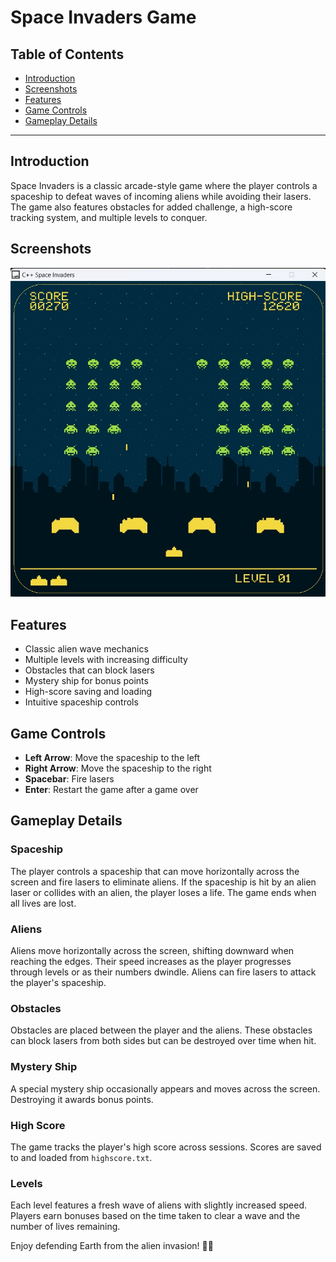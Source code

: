 # Space Invaders Game

## Table of Contents
- [Introduction](#introduction)
- [Screenshots](#screenshots)
- [Features](#features)
- [Game Controls](#game-controls)
- [Gameplay Details](#gameplay-details)


---

## Introduction
Space Invaders is a classic arcade-style game where the player controls a spaceship to defeat waves of incoming aliens while avoiding their lasers. The game also features obstacles for added challenge, a high-score tracking system, and multiple levels to conquer.

## Screenshots
![Gameplay](SpaceInvaders.jpg)

## Features
- Classic alien wave mechanics
- Multiple levels with increasing difficulty
- Obstacles that can block lasers
- Mystery ship for bonus points
- High-score saving and loading
- Intuitive spaceship controls

## Game Controls
- **Left Arrow**: Move the spaceship to the left
- **Right Arrow**: Move the spaceship to the right
- **Spacebar**: Fire lasers
- **Enter**: Restart the game after a game over



## Gameplay Details

### Spaceship
The player controls a spaceship that can move horizontally across the screen and fire lasers to eliminate aliens. If the spaceship is hit by an alien laser or collides with an alien, the player loses a life. The game ends when all lives are lost.

### Aliens
Aliens move horizontally across the screen, shifting downward when reaching the edges. Their speed increases as the player progresses through levels or as their numbers dwindle. Aliens can fire lasers to attack the player's spaceship.

### Obstacles
Obstacles are placed between the player and the aliens. These obstacles can block lasers from both sides but can be destroyed over time when hit.

### Mystery Ship
A special mystery ship occasionally appears and moves across the screen. Destroying it awards bonus points.

### High Score
The game tracks the player's high score across sessions. Scores are saved to and loaded from `highscore.txt`.

### Levels
Each level features a fresh wave of aliens with slightly increased speed. Players earn bonuses based on the time taken to clear a wave and the number of lives remaining.



Enjoy defending Earth from the alien invasion! 🚀👾
